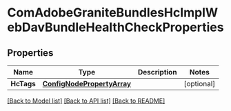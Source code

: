 # ComAdobeGraniteBundlesHcImplWebDavBundleHealthCheckProperties

## Properties
Name | Type | Description | Notes
------------ | ------------- | ------------- | -------------
**HcTags** | [**ConfigNodePropertyArray**](configNodePropertyArray.md) |  | [optional] 

[[Back to Model list]](../README.md#documentation-for-models) [[Back to API list]](../README.md#documentation-for-api-endpoints) [[Back to README]](../README.md)


